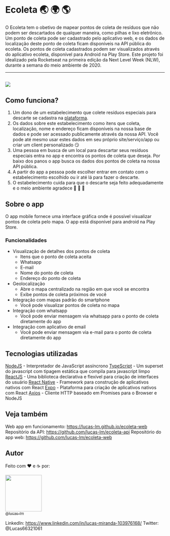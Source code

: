 # Ecoleta :earth_asia: :earth_africa: :earth_americas:

O Ecoleta tem o obetivo de mapear pontos de coleta de resíduos que não podem ser descartados de qualquer maneira, como pilhas e lixo eletrônico.
Um ponto de coleta pode ser cadastrado pelo aplicativo web, e os dados de localização deste ponto de coleta ficam disponíveis na API pública do ecoleta.
Os pontos de coleta cadastrados podem ser visualizados através do aplicativo ecoleta, disponível para Android na Play Store.
Este projeto foi idealizado pela Rocketseat na primeira edição da Next Level Week (NLW), durante a semana do meio ambiente de 2020.

---
![](https://imgur.com/WvKt6CG.gif)
---

## Como funciona?

1. Um dono de um estabelecimento que colete resíduos especiais para descarte se cadastra na [plataforma](https://lucas-lm.github.io/ecoleta-web/).
2. Os dados sobre este estabelecimento como itens que coleta, localização, nome e endereço ficam disponíveis na nossa base de dados e pode ser acessado publicamente através da nossa API. Você pode até mesmo usar estes dados em seu próprio site/serviço/app ou criar um client personalizado :smirk:
3. Uma pessoa em busca de um local para descartar seus resíduos especiais entra no app e encontra os pontos de coleta que deseja. Por baixo dos panos o app busca os dados dos pontos de coleta na nossa API pública.
4. A partir do app a pessoa pode escolher entrar em contato com o estabelecimento escolhido ou ir até lá para fazer o descarte.
5. O estabelecimento cuida para que o descarte seja feito adequadamente e o meio ambiente agradece :seedling: :evergreen_tree: :deciduous_tree:

## Sobre o app

O app mobile fornece uma interface gráfica onde é possível visualizar pontos de coleta pelo mapa.
O app está disponível para android na Play Store.

### Funcionalidades

- Visualização de detalhes dos pontos de coleta
  - Itens que o ponto de coleta aceita
  - Whatsapp
  - E-mail
  - Nome do ponto de coleta
  - Endereço do ponto de coleta
- Geolocalização
  - Abre o mapa centralizado na região em que você se encontra
  - Exibe pontos de coleta próximos de você
- Integração com mapas padrão do smartphone
  - Você pode visualizar pontos de coleta no mapa
- Integração com whatsapp
  - Você pode enviar mensagem via whatsapp para o ponto de coleta diretamente do app
- Integração com aplicativo de email
  - Você pode enviar mensagem via e-mail para o ponto de coleta diretamente do app

## Tecnologias utilizadas

[NodeJS](https://nodejs.org/en/) - Interpretador de JavaScript assíncrono
[TypeScript](https://www.typescriptlang.org/) - Um superset do javascript com tipagem estática que compila para javascript limpo
[ReactJS](https://reactjs.org/) - Uma biblioteca declarativa e flexível para criação de interfaces do usuário
[React Native](https://reactnative.dev/) - Framework para construção de aplicativos nativos com React
[Expo](https://docs.expo.io/) - Plataforma para criação de aplicativos nativos com React
[Axios](https://github.com/axios/axios) - Cliente HTTP baseado em Promises para o Browser e NodeJS

## Veja também

Web app em funcionamento: https://lucas-lm.github.io/ecoleta-web
Repositório da API: https://github.com/lucas-lm/ecoleta-api
Repositório do app web: https://github.com/lucas-lm/ecoleta-web

## Autor

Feito com :heart: e :coffee: por:

[<img src="https://avatars3.githubusercontent.com/u/29049644?s=460&u=6fcf78abdf0e007afa9b2a31beaf686d79fa9173&v=4" width=115><br><sub>@lucas-lm</sub>](https://github.com/lucas-lm)

LinkedIn: https://www.linkedin.com/in/lucas-miranda-103976168/
Twitter: @Lucas66321061
